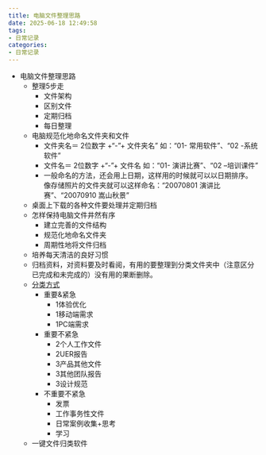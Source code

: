 ```yaml
---
title: 电脑文件整理思路
date: 2025-06-18 12:49:58
tags:
- 日常记录
categories: 
- 日常记录
---
```


- 电脑文件整理思路
  - 整理5步走
    - 文件架构
    - 区别文件
    - 定期归档
    - 每日整理
  - 电脑规范化地命名文件夹和文件
    - 文件夹名＝ 2位数字 +“-”+ 文件夹名” 如：“01- 常用软件”、“02 -系统软件”
    - 文件名＝ 2位数字 +“-”+ 文件名  如：“01- 演讲比赛”、“02 –培训课件”
    - 一般命名的方法，还会用上日期，这样用的时候就可以以日期排序。像存储照片的文件夹就可以这样命名：“20070801 演讲比赛”、“20070910 嵩山秋景”
  - 桌面上下载的各种文件要处理并定期归档
  - 怎样保持电脑文件井然有序
    - 建立完善的文件结构
    - 规范化地命名文件夹
    -  周期性地将文件归档
  -  培养每天清洁的良好习惯
    - 归档资料，对资料要及时看阅，有用的要整理到分类文件夹中（注意区分已完成和未完成的）没有用的果断删除。
  - [分类方式](https://www.woshipm.com/it/2388247.html)
    - 重要&紧急
      - 1体验优化
      - 1移动端需求
      - 1PC端需求
    - 重要不紧急
      - 2个人工作文件
      - 2UER报告
      - 3产品其他文件
      - 3其他团队报告
      - 3设计规范
    - 不重要不紧急
      - 发票
      - 工作事务性文件
      - 日常案例收集+思考
      - 学习
  - 一键文件归类软件

